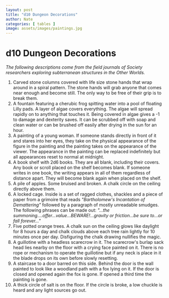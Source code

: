 ```yaml
---
layout: post
title: "d10 Dungeon Decorations"
author: Nate
categories: [ tables ]
image: assets/images/paintings.jpg
---
```


# d10 Dungeon Decorations
*The following descriptions come from the field journals of Society researchers exploring subterranean structures in the Other Worlds.*

1. Carved stone columns covered with life size stone hands that wrap around in a spiral pattern. The stone hands will grab anyone that comes near enough and become still. The only way to be free of their grip is to break them.
2. A fountain featuring a cherubic frog spitting water into a pool of floating Lilly pads. A layer of algae covers everything. The algae will spread rapidly on to anything that touches it. Being covered in algae gives a -1 to damage and dexterity saves. It can be scrubbed off with soap and clean water or can be brushed off easily after drying in the sun for an hour.
3. A painting of a young woman. If someone stands directly in front of it and stares into her eyes, they take on the physical appearance of the figure in the painting and the painting takes on the appearance of the viewer. The appearance in the painting can be replaced indefinitely but all appearances reset to normal at midnight.
4. A book shelf with 2d6 books. They are all blank, including their covers. Any book or scroll placed on the shelf becomes blank. If someone writes in one book, the writing appears in all of them regardless of distance apart. They will become blank again when placed on the shelf.
5. A pile of apples. Some bruised and broken. A chalk circle on the ceiling directly above them.
6. A locked cage. Inside is a set of ragged clothes, shackles and a piece of paper from a grimoire that reads *"Bartholomew's Incantation of Demattering"* followed by a paragraph of mostly unreadable smudges. The following phrases can be made out: *"...the summoning....offer...value...BEWARE!...gravity or friction...be sure to...or fall forever..."*
7. Five potted orange trees. A chalk sun on the ceiling glows like daylight for 8 hours a day and chalk clouds above each tree rain lightly for 10 minutes once per day. Disfiguring the chalk drawing nullifies the magic.
8. A guillotine with a headless scarecrow in it. The scarecrow's burlap sack head lies nearby on the floor with a crying face painted on it. There is no rope or mechanism to operate the guillotine but if any neck is place in it the blade drops on its own before slowly resetting.
9. A staircase to a door barred on this side. Behind the door is the wall painted to look like a woodland path with a fox lying on it. If the door is closed and opened again the fox is gone. If opened a third time the painting is gone.
10. A thick circle of salt is on the floor. If the circle is broke, a low chuckle is heard and any light sources go out.
